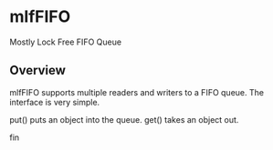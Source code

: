 mlfFIFO
=======

Mostly Lock Free FIFO Queue

Overview
--------
mlfFIFO supports multiple readers and writers to a FIFO queue. The interface is very simple. 

  put() puts an object into the queue. 
  get() takes an object out.


fin